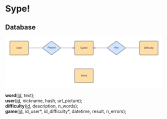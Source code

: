 # Sype!

## Database

![E/R diagram](./database.png)

**word**(<ins>id</ins>, text);\
**user**(<ins>id</ins>, nickname, hash, url_picture);\
**difficulty**(<ins>id</ins>, description, n_words);\
**game**(<ins>id</ins>, id_user*, id_difficulty*, datetime, result, n_errors);
